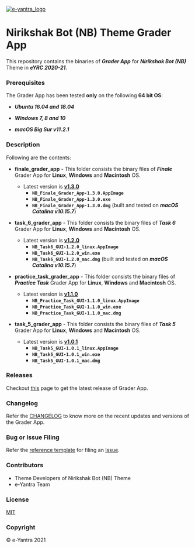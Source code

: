 [![e-yantra_logo](http://mooc.e-yantra.org/img/eYantra_logo.svg)](http://www.e-yantra.org/)



# Nirikshak Bot (NB) Theme Grader App

This repository contains the binaries of ***Grader App*** for ***Nirikshak Bot (NB)*** Theme in ***eYRC 2020-21***.



### Prerequisites

The Grader App has been tested **only** on the following **64 bit OS**:

- ***Ubuntu 16.04 and 18.04***

- ***Windows 7, 8 and 10***

- ***macOS Big Sur v11.2.1***



### Description

Following are the contents:

- **finale_grader_app** - This folder consists the binary files of ***Finale*** Grader App for **Linux**, **Windows** and **Macintosh** OS.
  - Latest version is **[v1.3.0](https://github.com/eyantra/nb-theme-grader-app/releases/latest)**
    - **`NB_Finale_Grader_App-1.3.0.AppImage`**
    - **`NB_Finale_Grader_App-1.3.0.exe`**
    - **`NB_Finale_Grader_App-1.3.0.dmg`** (built and tested on ***macOS Catalina v10.15.7***)

- **task_6_grader_app** - This folder consists the binary files of ***Task 6*** Grader App for **Linux**, **Windows** and **Macintosh** OS.
  - Latest version is **[v1.2.0](https://github.com/eyantra/nb-theme-grader-app/releases/tag/v1.2.0)**
    - **`NB_Task6_GUI-1.2.0_linux.AppImage`**
    - **`NB_Task6_GUI-1.2.0_win.exe`**
    - **`NB_Task6_GUI-1.2.0_mac.dmg`** (built and tested on ***macOS Catalina v10.15.7***)
- **practice_task_grader_app** - This folder consists the binary files of ***Practice Task*** Grader App for **Linux**, **Windows** and **Macintosh** OS.
  - Latest version is **[v1.1.0](https://github.com/eyantra/nb-theme-grader-app/releases/tag/v1.1.0)**
    - **`NB_Practice_Task_GUI-1.1.0_linux.AppImage`**
    - **`NB_Practice_Task_GUI-1.1.0_win.exe`**
    - **`NB_Practice_Task_GUI-1.1.0_mac.dmg`**
- **task_5_grader_app** - This folder consists the binary files of ***Task 5*** Grader App for **Linux**, **Windows** and **Macintosh** OS.
  - Latest version is **[v1.0.1](https://github.com/eyantra/nb-theme-grader-app/releases/tag/v1.0.1)**
    - **`NB_Task5_GUI-1.0.1_linux.AppImage`**
    - **`NB_Task5_GUI-1.0.1_win.exe`**
    - **`NB_Task5_GUI-1.0.1_mac.dmg`**



### Releases

Checkout [this](https://github.com/eyantra/nb-theme-grader-app/releases/latest) page to get the latest release of Grader App.



### Changelog

Refer the [CHANGELOG](CHANGELOG.md) to know more on the recent updates and versions of the Grader App.



### Bug or Issue Filing

Refer the [reference template](https://github.com/eyantra/nb-theme-grader-app/blob/master/.github/ISSUE_TEMPLATE/bug_report.md) for filing an [Issue](https://github.com/eyantra/nb-theme-grader-app/issues).



### Contributors

- Theme Developers of Nirikshak Bot (NB) Theme
- e-Yantra Team



### License

[MIT](LICENSE)



### Copyright

&copy; e-Yantra 2021

